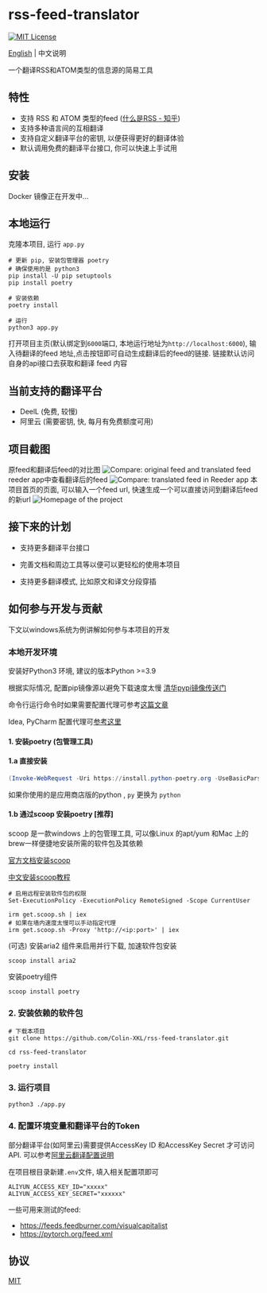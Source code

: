 # rss-feed-translator

[![MIT License](https://img.shields.io/badge/License-MIT-green.svg)](https://choosealicense.com/licenses/mit/)

[English](./README.md) | 中文说明

一个翻译RSS和ATOM类型的信息源的简易工具

## 特性

- 支持 RSS 和 ATOM 类型的feed ([什么是RSS - 知乎](https://www.zhihu.com/question/384290217))
- 支持多种语言间的互相翻译
- 支持自定义翻译平台的密钥, 以便获得更好的翻译体验
- 默认调用免费的翻译平台接口, 你可以快速上手试用

## 安装

Docker 镜像正在开发中...

## 本地运行

克隆本项目, 运行 `app.py`

```shell
# 更新 pip, 安装包管理器 poetry
# 确保使用的是 python3
pip install -U pip setuptools
pip install poetry

# 安装依赖
poetry install

# 运行
python3 app.py
```

打开项目主页(默认绑定到`6000`端口, 本地运行地址为`http://localhost:6000`), 输入待翻译的feed 地址,点击按钮即可自动生成翻译后的feed的链接.
链接默认访问自身的api接口去获取和翻译 feed 内容

## 当前支持的翻译平台

- DeelL (免费, 较慢)
- 阿里云 (需要密钥, 快, 每月有免费额度可用)

## 项目截图

原feed和翻译后feed的对比图
![Compare: original feed and translated feed](https://blog-1301127393.file.myqcloud.com/BlogImgs/202305140149482.png)
reeder app中查看翻译后的feed
![Compare: translated feed in Reeder app](https://blog-1301127393.file.myqcloud.com/BlogImgs/202305140149484.png)
本项目首页的页面, 可以输入一个feed url, 快速生成一个可以直接访问到翻译后feed 的新url
![Homepage of the project](https://blog-1301127393.file.myqcloud.com/BlogImgs/202305140149485.png)

## 接下来的计划

- 支持更多翻译平台接口

- 完善文档和周边工具等以便可以更轻松的使用本项目

- 支持更多翻译模式, 比如原文和译文分段穿插

## 如何参与开发与贡献

下文以windows系统为例讲解如何参与本项目的开发

### 本地开发环境

安装好Python3 环境, 建议的版本Python >=3.9

根据实际情况, 配置pip镜像源以避免下载速度太慢  [清华pypi镜像传送门](https://mirrors.tuna.tsinghua.edu.cn/help/pypi/)

命令行运行命令时如果需要配置代理可参考[这篇文章](https://juejin.cn/post/7130206938919927838)

Idea, PyCharm 配置代理可[参考这里](https://learnku.com/articles/47061)

#### 1. 安装poetry (包管理工具)

#### 1.a 直接安装

```powershell
(Invoke-WebRequest -Uri https://install.python-poetry.org -UseBasicParsing).Content | py -
```

如果你使用的是应用商店版的python ,  `py` 更换为 `python`

#### 1.b 通过scoop 安装poetry [推荐]

scoop 是一款windows 上的包管理工具, 可以像Linux 的apt/yum 和Mac 上的brew一样便捷地安装所需的软件包及其依赖

[官方文档安装scoop](https://github.com/ScoopInstaller/Install#readme)

[中文安装scoop教程](https://sspai.com/post/52496)

```shell
# 启用远程安装软件包的权限
Set-ExecutionPolicy -ExecutionPolicy RemoteSigned -Scope CurrentUser

irm get.scoop.sh | iex
# 如果在墙内速度太慢可以手动指定代理
irm get.scoop.sh -Proxy 'http://<ip:port>' | iex
```

(可选) 安装aria2 组件来启用并行下载, 加速软件包安装

```shell
scoop install aria2
```

安装poetry组件

```shell
scoop install poetry
```

### 2. 安装依赖的软件包

```shell
# 下载本项目
git clone https://github.com/Colin-XKL/rss-feed-translator.git

cd rss-feed-translator

poetry install
```

### 3. 运行项目

```shell
python3 ./app.py
```

### 4. 配置环境变量和翻译平台的Token

部分翻译平台(如阿里云)需要提供AccessKey ID 和AccessKey Secret 才可访问API.
可以参考[阿里云翻译配置说明](docs/config_translators/aliyun.md)

在项目根目录新建`.env`文件, 填入相关配置项即可

```dotenv
ALIYUN_ACCESS_KEY_ID="xxxxx"
ALIYUN_ACCESS_KEY_SECRET="xxxxxx"
```

一些可用来测试的feed:

- https://feeds.feedburner.com/visualcapitalist
- https://pytorch.org/feed.xml

## 协议

[MIT](https://choosealicense.com/licenses/mit/)

